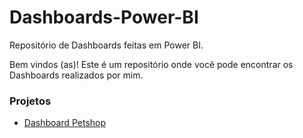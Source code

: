 # Dashboards-Power-BI
Repositório de Dashboards feitas em Power BI.

Bem vindos (as)! Este é um repositório onde você pode encontrar os Dashboards realizados por mim. 

### Projetos
- [Dashboard Petshop](https://github.com/adryanps11/PowerBI/tree/main/Dasboard_PetShop)
